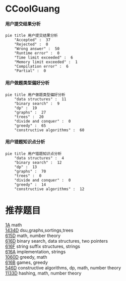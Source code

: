 # CCoolGuang

<!-- tabs:start -->



#### **用户提交结果分析**

```mermaid
pie title 用户提交结果分析
    "Accepted" :  37
    "Rejected" :  0
    "Wrong answer" :  50
    "Runtime error" :  0
    "Time limit exceeded" :  6
    "Memory limit exceeded" :  1
    "Compilation error" :  6
    "Partial" :  0
```

#### **用户做题类型偏好分析**

```mermaid
pie title 用户做题类型偏好分析
    "data structures" :  11
    "binary search" :  9
    "dp" :  19
    "graphs" :  27
    "trees" :  20
    "divide and conquer" :  0
    "greedy" :  65
    "constructive algorithms" :  60
```
#### **用户错题知识点分析**

```mermaid
pie title 用户错题知识点分析
    "data structures" :  4
    "binary search" :  12
    "dp" :  13
    "graphs" :  70
    "trees" :  0
    "divide and conquer" :  0
    "greedy" :  14
    "constructive algorithms" :  12
```



<!-- tabs:end -->
# 推荐题目
[1A](https://codeforces.com/contest/1/problem/A)		math		  
[1434D](https://codeforces.com/contest/1434/problem/D)		dsu,graphs,sortings,trees		  
[615D](https://codeforces.com/contest/615/problem/D)		math,
                        number theory		  
[616D](https://codeforces.com/contest/616/problem/D)		binary search,
                        data structures,
                        two pointers		  
[616F](https://codeforces.com/contest/616/problem/F)		string suffix structures,
                        strings		  
[616A](https://codeforces.com/contest/616/problem/A)		implementation,
                        strings		  
[1060D](https://codeforces.com/contest/1060/problem/D)		greedy,
                        math		  
[616B](https://codeforces.com/contest/616/problem/B)		games,
                        greedy		  
[546D](https://codeforces.com/contest/546/problem/D)		constructive algorithms,
                        dp,
                        math,
                        number theory		  
[1133D](https://codeforces.com/contest/1133/problem/D)		hashing,
                        math,
                        number theory		  
